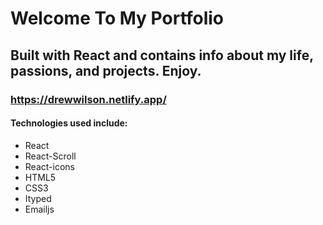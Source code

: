 # Welcome To My Portfolio

## Built with React and contains info about my life, passions, and projects. Enjoy.

### https://drewwilson.netlify.app/

#### Technologies used include:
- React
- React-Scroll
- React-icons
- HTML5
- CSS3
- Ityped
- Emailjs
